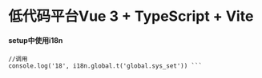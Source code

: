 # 低代码平台Vue 3 + TypeScript + Vite

#### setup中使用i18n
``` import i18n from '@/i18n'
//调用
console.log('18', i18n.global.t('global.sys_set')) ```